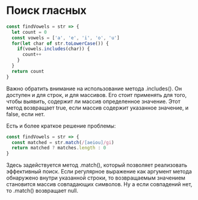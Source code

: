 # Поиск гласных 



```js
const findVowels = str => {
  let count = 0
  const vowels = ['a', 'e', 'i', 'o', 'u']
  for(let char of str.toLowerCase()) {
    if(vowels.includes(char)) {
      count++
    }
  }
  return count
}
```

Важно обратить внимание на использование метода .includes(). Он доступен и для строк, и для массивов. Его стоит применять для того, чтобы выявить, содержит ли массив определенное значение. Этот метод возвращает true, если массив содержит указанное значение, и false, если нет.

Есть и более краткое решение проблемы:

```js
const findVowels = str => {
  const matched = str.match(/[aeiou]/gi)
  return matched ? matches.length : 0
}
```

Здесь задействуется метод .match(), который позволяет реализовать эффективный поиск. Если регулярное выражение как аргумент метода обнаружено внутри указанной строки, то возвращаемым значением становится массив совпадающих символов. Ну а если совпадений нет, то .match() возвращает null.